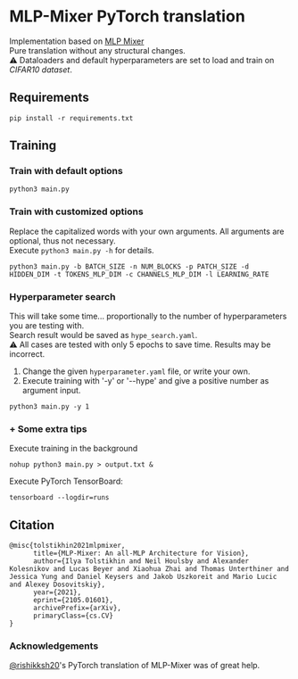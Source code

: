 # MLP-Mixer PyTorch translation
Implementation based on [MLP Mixer](https://arxiv.org/abs/2105.01601)<br>
Pure translation without any structural changes.<br>
⚠ Dataloaders and default hyperparameters are set to load and train on _CIFAR10 dataset_.

## Requirements
```
pip install -r requirements.txt
```

## Training
### Train with default options
```
python3 main.py
```
### Train with customized options

Replace the capitalized words with your own arguments. All arguments are optional, thus not necessary.
</br> Execute `python3 main.py -h` for details.
```
python3 main.py -b BATCH_SIZE -n NUM_BLOCKS -p PATCH_SIZE -d HIDDEN_DIM -t TOKENS_MLP_DIM -c CHANNELS_MLP_DIM -l LEARNING_RATE
```
### Hyperparameter search

This will take some time... proportionally to the number of  hyperparameters you are testing with.
<br> Search result would be saved as `hype_search.yaml`.
<br>⚠ All cases are tested with only 5 epochs to save time. Results may be incorrect.
1. Change the given `hyperparameter.yaml` file, or write your own.
2. Execute training with '-y' or '--hype' and give a positive number as argument input.
```
python3 main.py -y 1
```

### + Some extra tips

Execute training in the background
```
nohup python3 main.py > output.txt &
```
Execute PyTorch TensorBoard:
```
tensorboard --logdir=runs
```

## Citation
```
@misc{tolstikhin2021mlpmixer,
      title={MLP-Mixer: An all-MLP Architecture for Vision}, 
      author={Ilya Tolstikhin and Neil Houlsby and Alexander Kolesnikov and Lucas Beyer and Xiaohua Zhai and Thomas Unterthiner and Jessica Yung and Daniel Keysers and Jakob Uszkoreit and Mario Lucic and Alexey Dosovitskiy},
      year={2021},
      eprint={2105.01601},
      archivePrefix={arXiv},
      primaryClass={cs.CV}
}
```

### Acknowledgements
[@rishikksh20](https://github.com/rishikksh20/MLP-Mixer-pytorch/tree/master)'s PyTorch translation of MLP-Mixer was of great help.
